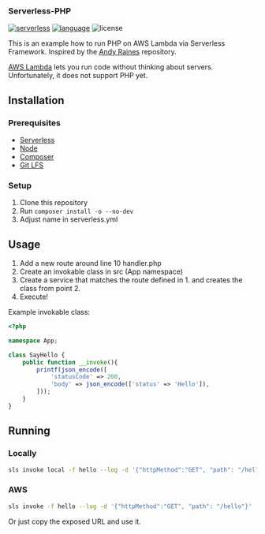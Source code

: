 ### Serverless-PHP
[![serverless][badge-serverless]](http://www.serverless.com)
[![language][badge-language]](http://php.net)
![license][badge-license]


This is an example how to run PHP on AWS Lambda via Serverless Framework. Inspired by the [Andy Raines](araines-serverless-php) repository.

[AWS Lambda][aws-lambda-home] lets you run code without thinking about servers. Unfortunately, it does not support PHP yet.


## Installation

### Prerequisites
* [Serverless](https://serverless.com/)
* [Node](https://nodejs.org)
* [Composer](https://getcomposer.org/)
* [Git LFS](https://git-lfs.github.com/)

### Setup
1. Clone this repository
2. Run `composer install -o --no-dev`
3. Adjust name in serverless.yml

## Usage
1. Add a new route around line 10 handler.php
2. Create an invokable class in src (App namespace)
3. Create a service that matches the route defined in 1. and creates the class from point 2.
4. Execute!

Example invokable class: 
```php
<?php

namespace App;

class SayHello {
    public function __invoke(){
        printf(json_encode([
            'statusCode' => 200,
            'body' => json_encode(['status' => 'Hello']),
        ]));
    }
}

```

## Running
### Locally
```bash
sls invoke local -f hello --log -d '{"httpMethod":"GET", "path": "/hello"}'
```
### AWS
```bash
sls invoke -f hello --log -d '{"httpMethod":"GET", "path": "/hello"}'
```
Or just copy the exposed URL and use it.

[badge-serverless]:   http://public.serverless.com/badges/v3.svg
[badge-language]:     https://img.shields.io/badge/language-php-blue.svg
[badge-license]:      https://img.shields.io/badge/license-MIT-orange.svg
[araines-serverless-php]: https://github.com/araines/serverless-php
[aws-lambda-home]:  https://aws.amazon.com/lambda/
[aws-lambda-langs]: http://docs.aws.amazon.com/lambda/latest/dg/lambda-app.html#lambda-app-author